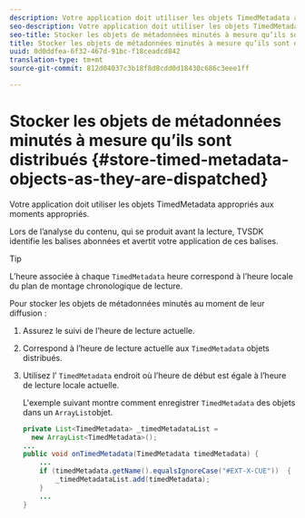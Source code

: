 ```yaml
---
description: Votre application doit utiliser les objets TimedMetadata appropriés aux moments appropriés.
seo-description: Votre application doit utiliser les objets TimedMetadata appropriés aux moments appropriés.
seo-title: Stocker les objets de métadonnées minutés à mesure qu’ils sont distribués
title: Stocker les objets de métadonnées minutés à mesure qu’ils sont distribués
uuid: 0d0ddfea-6f32-467d-91bc-f18ceadcd842
translation-type: tm+mt
source-git-commit: 812d04037c3b18f8d8cdd0d18430c686c3eee1ff

---
```



# Stocker les objets de métadonnées minutés à mesure qu’ils sont distribués {#store-timed-metadata-objects-as-they-are-dispatched}

Votre application doit utiliser les objets TimedMetadata appropriés aux moments appropriés.

Lors de l’analyse du contenu, qui se produit avant la lecture, TVSDK identifie les balises abonnées et avertit votre application de ces balises.

>[!TIP]
>
>L’heure associée à chaque `TimedMetadata` heure correspond à l’heure locale du plan de montage chronologique de lecture.

Pour stocker les objets de métadonnées minutés au moment de leur diffusion :

1. Assurez le suivi de l’heure de lecture actuelle.
1. Correspond à l’heure de lecture actuelle aux `TimedMetadata` objets distribués.

1. Utilisez l’ `TimedMetadata` endroit où l’heure de début est égale à l’heure de lecture locale actuelle.

   L&#39;exemple suivant montre comment enregistrer `TimedMetadata` des objets dans un `ArrayList`objet.

   ```java
   private List<TimedMetadata> _timedMetadataList =  
     new ArrayList<TimedMetadata>(); 
   ... 
   public void onTimedMetadata(TimedMetadata timedMetadata) { 
       ... 
       if (timedMetadata.getName().equalsIgnoreCase("#EXT-X-CUE"))  { 
           _timedMetadataList.add(timedMetadata); 
       } 
       ... 
   }
   ```

